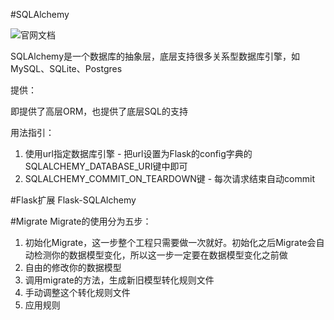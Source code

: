 #SQLAlchemy

![官网文档](http://docs.sqlalchemy.org/en/latest/)

SQLAlchemy是一个数据库的抽象层，底层支持很多关系型数据库引擎，如MySQL、SQLite、Postgres

提供：

即提供了高层ORM，也提供了底层SQL的支持

用法指引：
1. 使用url指定数据库引擎 - 把url设置为Flask的config字典的SQLALCHEMY_DATABASE_URI键中即可
2. SQLALCHEMY_COMMIT_ON_TEARDOWN键 - 每次请求结束自动commit

#Flask扩展
Flask-SQLAlchemy

#Migrate
Migrate的使用分为五步：
1. 初始化Migrate，这一步整个工程只需要做一次就好。初始化之后Migrate会自动检测你的数据模型变化，所以这一步一定要在数据模型变化之前做
2. 自由的修改你的数据模型
3. 调用migrate的方法，生成新旧模型转化规则文件
4. 手动调整这个转化规则文件
5. 应用规则